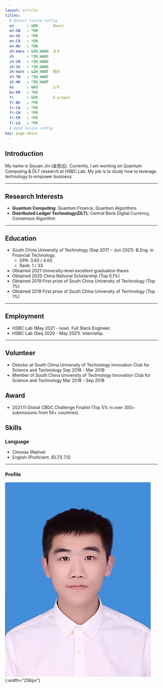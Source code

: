 ```yaml
---
layout: article
titles:
  # @start locale config
  en      : &EN       About
  en-GB   : *EN
  en-US   : *EN
  en-CA   : *EN
  en-AU   : *EN
  zh-Hans : &ZH_HANS  关于
  zh      : *ZH_HANS
  zh-CN   : *ZH_HANS
  zh-SG   : *ZH_HANS
  zh-Hant : &ZH_HANT  關於
  zh-TW   : *ZH_HANT
  zh-HK   : *ZH_HANT
  ko      : &KO       소개
  ko-KR   : *KO
  fr      : &FR       À propos
  fr-BE   : *FR
  fr-CA   : *FR
  fr-CH   : *FR
  fr-FR   : *FR
  fr-LU   : *FR
  # @end locale config
key: page-about
---
```




## **Introduction**

My name is Siyuan Jin (金思远). Currently, I am working on Quantum Computing & DLT research at HSBC Lab. My job is to study how to leverage technology to empower business.

---

## **Research Interests**
- **Quantum Computing**: Quantum Finance, Quantum Algorithms
- **Distributed Ledger Technology(DLT)**: Central Bank Digital Currency, Consensus Algorithm

---

## **Education**
- South China University of Technology (Sep 2017 – Jun 2021). B.Eng. in Financial Technology. 
  - GPA: 3.83 / 4.00 
  - Rank: 1 / 33
- Obtained 2021 University-level excellent graduation thesis
- Obtained 2020 China National Scholarship (Top 0.1%)
- Obtained 2019 First prize of South China University of Technology (Top 1%)
- Obtained 2018 First prize of South China University of Technology (Top 1%)

---

## Employment
- HSBC Lab (May 2021 - now). Full Stack Engineer.
- HSBC Lab (Seq 2020 - May 2021). Internship.

---

## Volunteer
- Director at South China University of Technology Innovation Club for Science and Technology
  Sep 2018 - Mar 2019
- Member of South China University of Technology Innovation Club for Science and Technology
  Mar 2018 - Sep 2018 

## Award
- 2021.11 Global CBDC Challenge Finalist (Top 5% in over 300+ submissions from 50+ countries)
## Skills
### Language
- Chinese (Native)
- English (Proficient, IELTS 7.5)

---

### **Profile**

![Image](./images/profile.jpg "Image@256x256"){:width="256px"}